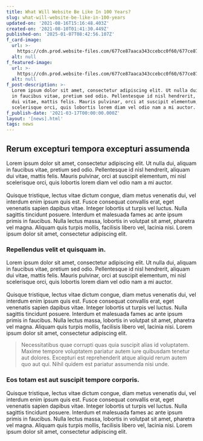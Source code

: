 ```yaml
---
title: What Will Website Be Like In 100 Years?
slug: what-will-website-be-like-in-100-years
updated-on: '2021-08-16T15:16:48.403Z'
created-on: '2021-08-10T01:41:30.449Z'
published-on: '2025-01-07T08:42:56.107Z'
f_card-image:
  url: >-
    https://cdn.prod.website-files.com/677ce87aaca343ccebcc0f60/677ce87aaca343ccebcc1020_Comp012.jpeg
  alt: null
f_featured-image:
  url: >-
    https://cdn.prod.website-files.com/677ce87aaca343ccebcc0f60/677ce87aaca343ccebcc1020_Comp012.jpeg
  alt: null
f_post-description: >-
  Lorem ipsum dolor sit amet, consectetur adipiscing elit. Ut nulla dui, aliquam
  in faucibus vitae, pretium sed odio. Pellentesque id nisl hendrerit, aliquam
  dui vitae, mattis felis. Mauris pulvinar, orci at suscipit elementum, mi nisl
  scelerisque orci, quis lobortis lorem diam vel odio nam a mi auctor.
f_publish-date: '2021-03-17T00:00:00.000Z'
layout: '[news].html'
tags: news
---
```


Rerum excepturi tempora excepturi assumenda
-------------------------------------------

Lorem ipsum dolor sit amet, consectetur adipiscing elit. Ut nulla dui, aliquam in faucibus vitae, pretium sed odio. Pellentesque id nisl hendrerit, aliquam dui vitae, mattis felis. Mauris pulvinar, orci at suscipit elementum, mi nisl scelerisque orci, quis lobortis lorem diam vel odio nam a mi auctor.  
‍  
Quisque tristique, lectus vitae dictum congue, diam metus venenatis dui, vel interdum enim ipsum quis est. Fusce consequat convallis erat, eget venenatis sapien dapibus vitae. Integer lobortis ut turpis vel luctus. Nulla sagittis tincidunt posuere. Interdum et malesuada fames ac ante ipsum primis in faucibus. Nulla lectus massa, lobortis in volutpat sit amet, pharetra vel magna. Aliquam quis turpis mollis, facilisis libero vel, lacinia nisi. Lorem ipsum dolor sit amet, consectetur adipiscing elit.

### Repellendus velit et quisquam in.

Lorem ipsum dolor sit amet, consectetur adipiscing elit. Ut nulla dui, aliquam in faucibus vitae, pretium sed odio. Pellentesque id nisl hendrerit, aliquam dui vitae, mattis felis. Mauris pulvinar, orci at suscipit elementum, mi nisl scelerisque orci, quis lobortis lorem diam vel odio nam a mi auctor.  
‍  
Quisque tristique, lectus vitae dictum congue, diam metus venenatis dui, vel interdum enim ipsum quis est. Fusce consequat convallis erat, eget venenatis sapien dapibus vitae. Integer lobortis ut turpis vel luctus. Nulla sagittis tincidunt posuere. Interdum et malesuada fames ac ante ipsum primis in faucibus. Nulla lectus massa, lobortis in volutpat sit amet, pharetra vel magna. Aliquam quis turpis mollis, facilisis libero vel, lacinia nisi. Lorem ipsum dolor sit amet, consectetur adipiscing elit.

> Necessitatibus quae corrupti quas quia suscipit alias id voluptatem. Maxime tempore voluptatem pariatur autem iure quibusdam tenetur aut dolores. Excepturi est reprehenderit atque aliquid rerum autem quo aut qui. Nihil quidem est pariatur assumenda nisi unde.

### Eos totam est aut suscipit tempore corporis.

Quisque tristique, lectus vitae dictum congue, diam metus venenatis dui, vel interdum enim ipsum quis est. Fusce consequat convallis erat, eget venenatis sapien dapibus vitae. Integer lobortis ut turpis vel luctus. Nulla sagittis tincidunt posuere. Interdum et malesuada fames ac ante ipsum primis in faucibus. Nulla lectus massa, lobortis in volutpat sit amet, pharetra vel magna. Aliquam quis turpis mollis, facilisis libero vel, lacinia nisi. Lorem ipsum dolor sit amet, consectetur adipiscing elit.

‍
